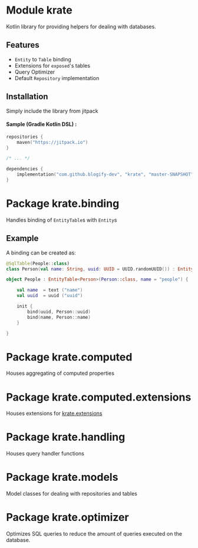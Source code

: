 # Module krate

Kotlin library for providing helpers for dealing with databases.

## Features

- `Entity` to `Table` binding
- Extensions for `exposed`'s tables
- Query Optimizer
- Default `Repository` implementation

## Installation

Simply include the library from jitpack

#### Sample  (Gradle Kotlin DSL) :

```kotlin
repositories {
    maven("https://jitpack.io")
}

/* ... */

dependencies {
    implementation("com.github.blogify-dev", "krate", "master-SNAPSHOT")
}

``` 

# Package krate.binding

Handles binding of `EntityTable`s with `Entity`s

## Example

A binding can be created as:

```kotlin
@SqlTable(People::class)
class Person(val name: String, uuid: UUID = UUID.randomUUID()) : Entity(uuid)

object People : EntityTable<Person>(Person::class, name = "people") {

    val name  = text ("name")
    val uuid  = uuid ("uuid")

    init {
        bind(uuid, Person::uuid)
        bind(name, Person::name)
    }

}
```

# Package krate.computed

Houses aggregating of computed properties

# Package krate.computed.extensions

Houses extensions for [krate.extensions](krate.extensions/index.html)

# Package krate.handling

Houses query handler functions

# Package krate.models

Model classes for dealing with repositories and tables

# Package krate.optimizer

Optimizes SQL queries to reduce the amount of queries executed on the database.  


